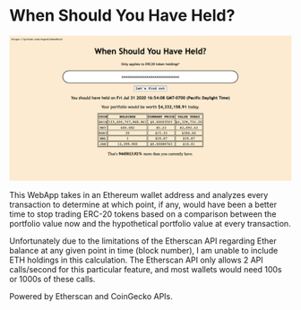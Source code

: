 # When Should You Have Held?

![Homescreen](img.png)

This WebApp takes in an Ethereum wallet address and analyzes every transaction to determine at which point, if any, would have been a better time to stop trading ERC-20 tokens based on a comparison between the portfolio value now and the hypothetical portfolio value at every transaction.

Unfortunately due to the limitations of the Etherscan API regarding Ether balance at any given point in time (block number), I am unable to include ETH holdings in this calculation.  The Etherscan API only allows 2 API calls/second for this particular feature, and most wallets would need 100s or 1000s of these calls.

Powered by Etherscan and CoinGecko APIs.
